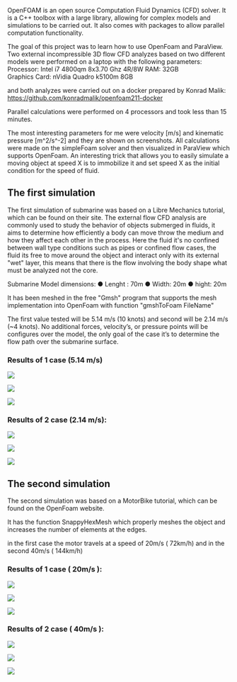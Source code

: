 

OpenFOAM is an open source Computation Fluid Dynamics (CFD) solver. It is a C++ toolbox with a large library, allowing for complex models and simulations to be carried out. It also comes with packages to allow parallel computation functionality.

The goal of this project was to learn how to use OpenFoam and ParaView. Two external incompressible 3D flow CFD analyzes based on two different models were performed on a laptop with the following parameters:																																														Processor: Intel i7 4800qm 8x3.70 Ghz 4R/8W
RAM: 32GB 														
Graphics Card: nVidia Quadro k5100m 8GB

and both analyzes were carried out on a docker prepared by Konrad Malik:
https://github.com/konradmalik/openfoam211-docker

Parallel calculations were performed on 4 processors and took less than 15 minutes.

The most interesting parameters for me were velocity [m/s] and kinematic pressure [m^2/s^-2] and they are shown on screenshots. All calculations were made on the simpleFoam solver and then visualized in ParaView which supports OpenFoam. An interesting trick that allows you to easily simulate a moving object at speed X is to immobilize it and set speed X as the initial condition for the speed of fluid.

## The first simulation

The first simulation of submarine was based on a Libre Mechanics tutorial, which can be found on their site.
The external flow CFD analysis are commonly used to study the behavior of objects submerged in fluids, it aims to determine how efficiently a body can move throw the medium and how they affect each other in the process.
Here the fluid it's no confined between wall type conditions such as pipes or confined flow cases, the fluid its free to move around the object and interact only with its external "wet" layer, this means that there is the flow involving the body shape what must be analyzed not the core.

Submarine Model dimensions: 
● Lenght : 70m 
● Width: 20m 
● hight: 20m 

It has been meshed in the free "Gmsh" program that supports the mesh implementation into OpenFoam with function "gmshToFoam FileName"

The first value tested will be 5.14 m/s (10 knots) and second will be 2.14 m/s (~4 knots). No additional forces, velocity’s, or pressure points will be configures over the model, the only goal of the case it’s to determine the flow path over the submarine surface. 



### Results of 1 case (5.14 m/s)

![](images/Sub12.png)

![](images/Sub11.png)

![](images/Sub13.png)

### Results of 2 case (2.14 m/s):

![](images/3-414.png)

![](images/2-414.png)

![](images/1-414.png)

## The second simulation

The second simulation was based on a MotorBike tutorial, which can be found on the OpenFoam website.

It has the function SnappyHexMesh which properly meshes the object and increases the number of elements at the edges.

in the first case the motor travels at a speed of 20m/s ( 72km/h) and in the second 40m/s ( 144km/h)

### Results of 1 case ( 20m/s ):
![](images/Motor14.png)

![](images/Motor12.png)

![](images/Motor13.png)
### Results of 2 case ( 40m/s ):

![](images/Motor21.png)

![](images/Motor22.png)

![](images/Motor23.png)
